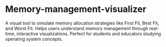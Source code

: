 # Memory-management-visualizer
A visual tool to simulate memory allocation strategies like First Fit, Best Fit, and Worst Fit. Helps users understand memory management through real-time, interactive visualizations. Perfect for students and educators studying operating system concepts.
